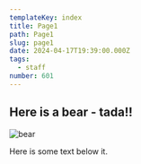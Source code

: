 ```yaml
---
templateKey: index
title: Page1
path: Page1
slug: page1
date: 2024-04-17T19:39:00.000Z
tags:
  - staff
number: 601
---
```

## Here is a bear - tada!!

![bear](https://placebear.com/200/300 "bear")

Here is some text below it.
